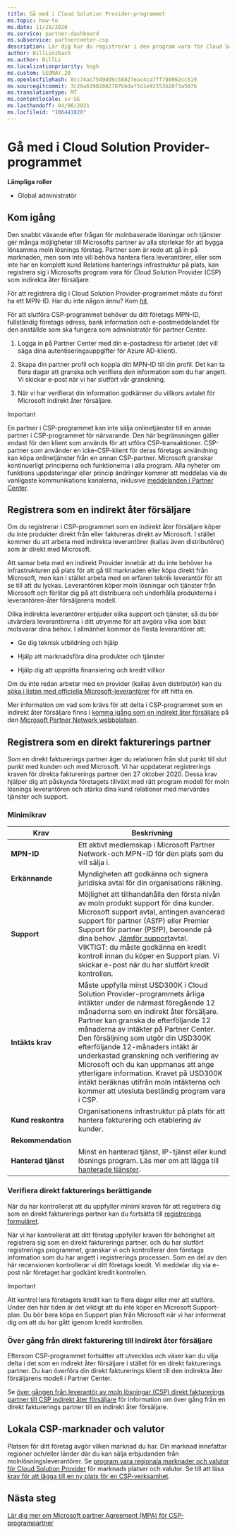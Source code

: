```yaml
---
title: Gå med i Cloud Solution Provider-programmet
ms.topic: how-to
ms.date: 11/29/2020
ms.service: partner-dashboard
ms.subservice: partnercenter-csp
description: Lär dig hur du registrerar i den program vara för Cloud Solution Provider (CSP) som är bäst för din verksamhet, till exempel indirekt åter försäljare eller direkt fakturerings partner.
author: BillLinzbach
ms.author: BillLi
ms.localizationpriority: high
ms.custom: SEOMAY.20
ms.openlocfilehash: 8cc74ac7549dd9c58827eac4ca7ff780062cc519
ms.sourcegitcommit: 3c26a61982082787bbdaf5d1e92553b26f3a5076
ms.translationtype: MT
ms.contentlocale: sv-SE
ms.lasthandoff: 04/06/2021
ms.locfileid: "106441820"
---
```

# <a name="enroll-in-the-cloud-solution-provider-program"></a>Gå med i Cloud Solution Provider-programmet

**Lämpliga roller**

- Global administratör

## <a name="get-started"></a>Kom igång

Den snabbt växande efter frågan för molnbaserade lösningar och tjänster ger många möjligheter till Microsofts partner av alla storlekar för att bygga lönsamma moln lösnings företag. Partner som är redo att gå in på marknaden, men som inte vill behöva hantera flera leverantörer, eller som inte har en komplett kund Relations hanterings infrastruktur på plats, kan registrera sig i Microsofts program vara för Cloud Solution Provider (CSP) som indirekta åter försäljare.

För att registrera dig i Cloud Solution Provider-programmet måste du först ha ett MPN-ID. Har du inte någon ännu? Kom [hit](https://partner.microsoft.com/).

För att slutföra CSP-programmet behöver du ditt företags MPN-ID, fullständig företags adress, bank information och e-postmeddelandet för den anställde som ska fungera som administratör för partner Center.

1. Logga in på Partner Center med din e-postadress för arbetet (det vill säga dina autentiseringsuppgifter för Azure AD-klient).

2. Skapa din partner profil och koppla ditt MPN-ID till din profil.
Det kan ta flera dagar att granska och verifiera den information som du har angett. Vi skickar e-post när vi har slutfört vår granskning.

3. När vi har verifierat din information godkänner du villkors avtalet för Microsoft indirekt åter försäljare.

> [!IMPORTANT]  
> En partner i CSP-programmet kan inte sälja onlinetjänster till en annan partner i CSP-programmet för närvarande. Den här begränsningen gäller endast för den klient som används för att utföra CSP-transaktioner. CSP-partner som använder en icke-CSP-klient för deras företags användning kan köpa onlinetjänster från en annan CSP-partner. Microsoft granskar kontinuerligt principerna och funktionerna i alla program. Alla nyheter om funktions uppdateringar eller princip ändringar kommer att meddelas via de vanligaste kommunikations kanalerna, inklusive [meddelanden i Partner Center](announcements/index.md).

## <a name="enroll-as-an-indirect-reseller"></a>Registrera som en indirekt åter försäljare

Om du registrerar i CSP-programmet som en indirekt åter försäljare köper du inte produkter direkt från eller faktureras direkt av Microsoft. I stället kommer du att arbeta med indirekta leverantörer (kallas även distributörer) som är direkt med Microsoft.

Att samar beta med en indirekt Provider innebär att du inte behöver ha infrastrukturen på plats för att gå till marknaden eller köpa direkt från Microsoft, men kan i stället arbeta med en erfaren teknik leverantör för att se till att du lyckas. Leverantören köper moln lösningar och tjänster från Microsoft och förlitar dig på att distribuera och underhålla produkterna i leverantören-åter försäljarens modell.

Olika indirekta leverantörer erbjuder olika support och tjänster, så du bör utvärdera leverantörerna i ditt utrymme för att avgöra vilka som bäst motsvarar dina behov. I allmänhet kommer de flesta leverantörer att:

- Ge dig teknisk utbildning och hjälp

- Hjälp att marknadsföra dina produkter och tjänster

- Hjälp dig att upprätta finansiering och kredit villkor

Om du inte redan arbetar med en provider (kallas även distributör) kan du [söka i listan med officiella Microsoft-leverantörer](https://partnercenter.microsoft.com/partner/find-a-provider) för att hitta en.

Mer information om vad som krävs för att delta i CSP-programmet som en indirekt åter försäljare finns i [komma igång som en indirekt åter försäljare](https://partner.microsoft.com/cloud-solution-provider/whats-required) på den [Microsoft Partner Network webbplatsen](https://partner.microsoft.com/).

## <a name="enroll-as-a-direct-bill-partner"></a>Registrera som en direkt fakturerings partner

Som en direkt fakturerings partner äger du relationen från slut punkt till slut punkt med kunden och med Microsoft. Vi har uppdaterat registrerings kraven för direkta fakturerings partner den 27 oktober 2020. Dessa krav hjälper dig att påskynda företagets tillväxt med rätt program modell för moln lösnings leverantören och stärka dina kund relationer med mervärdes tjänster och support.  

### <a name="minimum-requirements"></a>Minimikrav

|**Krav**|  **Beskrivning**  |
|--------------------------------|--------------------------------------------------------------|
|**MPN-ID**   |Ett aktivt medlemskap i Microsoft Partner Network-och MPN-ID för den plats som du vill sälja i.    |
|**Erkännande**   |Myndigheten att godkänna och signera juridiska avtal för din organisations räkning.|
|**Support**   |Möjlighet att tillhandahålla den första nivån av moln produkt support för dina kunder. <br>Microsoft support avtal, antingen avancerad support för partner (ASfP) eller Premier Support för partner (PSfP), beroende på dina behov. [Jämför support](https://partner.microsoft.com/support/partnersupport)avtal.<br> VIKTIGT: du måste godkänna en kredit kontroll innan du köper en Support plan. Vi skickar e-post när du har slutfört kredit kontrollen. |
|**Intäkts krav**|Måste uppfylla minst USD300K i Cloud Solution Provider-programmets årliga intäkter under de närmast föregående 12 månaderna som en indirekt åter försäljare. Partner kan granska de efterföljande 12 månaderna av intäkter på Partner Center.<br/>Den försäljning som utgör din USD300K efterföljande 12-månaders intäkt är underkastad granskning och verifiering av Microsoft och du kan uppmanas att ange ytterligare information. Kravet på USD300K intäkt beräknas utifrån moln intäkterna och kommer att utesluta beständig program vara i CSP.|
|**Kund reskontra** |Organisationens infrastruktur på plats för att hantera fakturering och etablering av kunder.|
|**Rekommendation**|             |
|**Hanterad tjänst**   |Minst en hanterad tjänst, IP-tjänst eller kund lösnings program. Läs mer om att lägga till [hanterade tjänster](https://partner.microsoft.com/business-opportunities/managed-services-provider).|

### <a name="verify-direct-bill-eligibility"></a>Verifiera direkt fakturerings berättigande

När du har kontrollerat att du uppfyller minimi kraven för att registrera dig som en direkt fakturerings partner kan du fortsätta till [registrerings formuläret](https://partner.microsoft.com/pcv/register/joinnow/enrollmentwelcome/Reseller/migrate?cloudInstance=Global).

När vi har kontrollerat att ditt företag uppfyller kraven för behörighet att registrera sig som en direkt fakturerings partner, och du har slutfört registrerings programmet, granskar vi och kontrollerar den företags information som du har angett i registrerings processen. Som en del av den här recensionen kontrollerar vi ditt företags kredit. Vi meddelar dig via e-post när företaget har godkänt kredit kontrollen.
>[!IMPORTANT]
>Att kontrol lera företagets kredit kan ta flera dagar eller mer att slutföra. Under den här tiden är det viktigt att du inte köper en Microsoft Support-plan. Du bör bara köpa en Support plan från Microsoft när vi har informerat dig om att du har gått igenom kredit kontrollen.

### <a name="transition-from-direct-bill-to-indirect-reseller"></a>Över gång från direkt fakturering till indirekt åter försäljare

Eftersom CSP-programmet fortsätter att utvecklas och växer kan du vilja delta i det som en indirekt åter försäljare i stället för en direkt fakturerings partner. Du kan överföra din direkt fakturerings klient till den indirekta åter försäljarens modell i Partner Center.

Se [över gången från leverantör av moln lösningar (CSP) direkt fakturerings partner till CSP indirekt åter försäljare](transition-direct-to-indirect.md) för information om över gång från en direkt fakturerings partner till en indirekt åter försäljare.

## <a name="csp-regional-markets-and-currencies"></a>Lokala CSP-marknader och valutor

Platsen för ditt företag avgör vilken marknad du har. Din marknad innefattar regioner och/eller länder där du kan sälja erbjudanden från molnlösningsleverantörer. Se [program vara regionala marknader och valutor för Cloud Solution Provider](regional-authorization-overview.md) för marknads platser och valutor.
Se till att läsa [krav för att lägga till en ny plats för en CSP-verksamhet](manage-locations.md).

## <a name="next-steps"></a>Nästa steg

[Lär dig mer om Microsoft partner Agreement (MPA) för CSP-programpartner](microsoft-partner-agreement.md)
